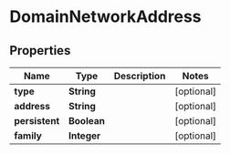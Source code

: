 
# DomainNetworkAddress

## Properties
Name | Type | Description | Notes
------------ | ------------- | ------------- | -------------
**type** | **String** |  |  [optional]
**address** | **String** |  |  [optional]
**persistent** | **Boolean** |  |  [optional]
**family** | **Integer** |  |  [optional]



